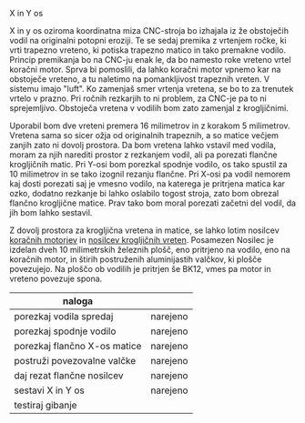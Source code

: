X in Y os

X in y os oziroma koordinatna miza CNC-stroja bo izhajala iz že obstoječih vodil na originalni potopni eroziji. Te se sedaj premika z vrtenjem ročke, ki vrti trapezno vreteno, ki potiska trapezno matico in tako premakne vodilo. Princip premikanja bo na CNC-ju enak le, da bo namesto roke vreteno vrtel koračni motor. Sprva bi pomoslili, da lahko koračni motor vpnemo kar na obstoječe vreteno, a tu naletimo na pomankljivost trapeznih vreten. V sistemu imajo "luft". Ko zamenjaš smer vrtenja vretena, se bo to za trenutek vrtelo v prazno. Pri ročnih rezkarjih to ni problem, za CNC-je pa to ni sprejemljivo. Obstoječa vretena v vodilih bom zato zamenjal z krogljičnimi. 

Uporabil bom dve vreteni premera 16 milimetrov in z korakom 5 milimetrov. Vretena sama so sicer ožja od originalnih trapeznih, a so matice večjem zanjih zato ni dovolj prostora. Da bom vretena lahko vstavil med vodila, moram za njih narediti prostor z rezkanjem vodil, ali pa porezati flančne krogljičnih matic. Pri Y-osi bom porezkal spodnje vodilo, os tako spustil za 10 milimetrov in se tako izognil rezanju flančne. Pri X-osi pa vodil nemorem kaj dosti porezati saj je vmesno vodilo, na katerega je pritrjena matica kar ozko, dodatno rezkanje bi lahko oslabilo togost stroja, zato bom obrezal flančno krogljične matice. Prav tako bom moral porezati začetni del vodil, da jih bom lahko sestavil.

Z dovolj prostora za krogljična vretena in matice, se lahko lotim nosilcev [koračnih motorjev](https://github.com/dolnleon/CNC-Projekt/blob/main/X%2C%20Y-os/NosilciKoracniMotorjev.pdf) in [nosilcev krogljičnih vreten](). Posamezen Nosilec je izdelan dveh 10 milimetrskih železnih plošč, eno pritrjeno na vodilo, eno na koračnih motor, in štirih postruženih aluminijastih valčkov, ki plošče povezujejo. Na ploščo ob vodilih je pritrjen še BK12, vmes pa motor in vreteno povezuje spona.


| naloga                       |          |
|------------------------------|----------|          
| porezkaj vodila spredaj      | narejeno |        
| porezkaj spodnje vodilo      | narejeno |         
| porezkaj flančno X-os matice | narejeno | 
| postruži povezovalne valčke  | narejeno | 
| daj rezat flančne nosilcev   | narejeno |       
| sestavi X in Y os            | narejeno |        
| testiraj gibanje             |          |
